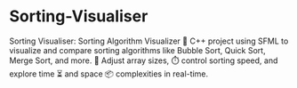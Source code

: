 # Sorting-Visualiser
Sorting Visualiser: Sorting Algorithm Visualizer 🔧 C++ project using SFML to visualize and compare sorting algorithms like Bubble Sort, Quick Sort, Merge Sort, and more. 🔢 Adjust array sizes, ⏱️ control sorting speed, and explore time ⏳ and space 📦 complexities in real-time.
